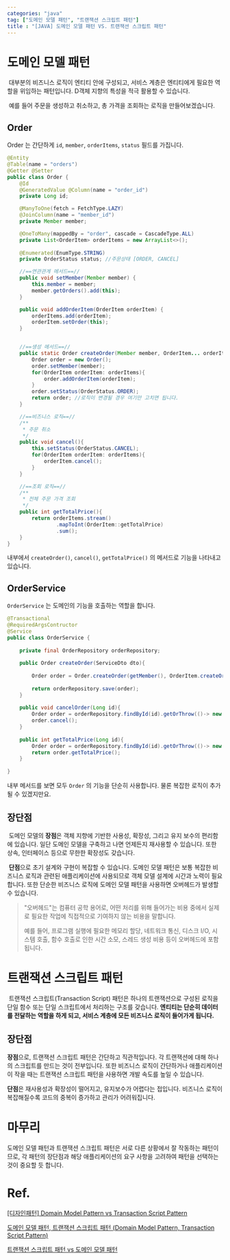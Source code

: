 ```yaml
---
categories: "java"
tag: ["도메인 모델 패턴", "트랜잭션 스크립트 패턴"]
title : "[JAVA] 도메인 모델 패턴 VS. 트랜잭션 스크립트 패턴"
---
```


# 도메인 모델 패턴

​	대부분의 비즈니스 로직이 엔티티 안에 구성되고, 서비스 계층은 엔티티에게 필요한 역할을 위임하는 패턴입니다. D객체 지향의 특성을 적극 활용할 수 있습니다.

​	예를 들어 주문을 생성하고 취소하고, 총 가격을 조회하는 로직을 만들어보겠습니다.

## Order

Order 는 간단하게 `id`, `member`, `orderItems`, `status` 필드를 가집니다.

```java
@Entity
@Table(name = "orders")
@Getter @Setter
public class Order {
    @Id
    @GeneratedValue @Column(name = "order_id")
    private Long id;

    @ManyToOne(fetch = FetchType.LAZY) 
    @JoinColumn(name = "member_id")
    private Member member;

    @OneToMany(mappedBy = "order", cascade = CascadeType.ALL)
    private List<OrderItem> orderItems = new ArrayList<>();
    
    @Enumerated(EnumType.STRING)
    private OrderStatus status; //주문상태 [ORDER, CANCEL]

    //==연관관계 메서드==//
    public void setMember(Member member) {
        this.member = member;
        member.getOrders().add(this);
    }

    public void addOrderItem(OrderItem orderItem) {
        orderItems.add(orderItem);
        orderItem.setOrder(this);
    }


    //==생성 메서드==//
    public static Order createOrder(Member member, OrderItem... orderItems){
        Order order = new Order();
        order.setMember(member);
        for(OrderItem orderItem: orderItems){
            order.addOrderItem(orderItem);
        }
        order.setStatus(OrderStatus.ORDER);
        return order; //로직이 변경될 경우 여기만 고치면 됩니다.
    }

    //==비즈니스 로직==//
    /**
     * 주문 취소
     */
    public void cancel(){
        this.setStatus(OrderStatus.CANCEL);
        for(OrderItem orderItem: orderItems){
            orderItem.cancel();
        }
    }

    //==조회 로직==//
    /**
     * 전체 주문 가격 조회
     */
    public int getTotalPrice(){
        return orderItems.stream()
                .mapToInt(OrderItem::getTotalPrice)
                .sum();
    }
}
```

내부에서 `createOrder()`, `cancel()`, `getTotalPrice()` 의 메서드로 기능을 나타내고 있습니다.

## OrderService

`OrderService` 는 도메인의 기능을 호출하는 역할을 합니다.

```java
@Transactional
@RequiredArgsContructor
@Service
public class OrderService {
	
	private final OrderRepository orderRepository;
	
	public Order createOrder(ServiceDto dto){
		
		Order order = Order.createOrder(getMember(), OrderItem.createOrderItem(dto.getItemId));
		
		return orderRepository.save(order);
	}
	
	public void cancelOrder(Long id){
		Order order = orderRepository.findById(id).getOrThrow(()-> new RuntimeException());
		order.cancel();
	}
	
	public int getTotalPrice(Long id){
		Order order = orderRepository.findById(id).getOrThrow(()-> new RuntimeException());
		return order.getTotalPrice();
	}
	
}
```

내부 메서드를 보면 모두 `Order` 의 기능을 단순히 사용합니다. 물론 복잡한 로직이 추가될 수 있겠지만요.

## 장단점

​	도메인 모델의 **장점**은 객체 지향에 기반한 사용성, 확장성, 그리고 유지 보수의 편리함에 있습니다. 일단 도메인 모델을 구축하고 나면 언제든지 재사용할 수 있습니다. 또한 상속, 인터페이스 등으로 무한한 확장성도 갖습니다. 

​	**단점**으로 초기 설계와 구현이 복잡할 수 있습니다. 도메인 모델 패턴은 보통 복잡한 비즈니스 로직과 관련된 애플리케이션에 사용되므로 객체 모델 설계에 시간과 노력이 필요합니다. 또한 단순한 비즈니스 로직에 도메인 모델 패턴을 사용하면 오버헤드가 발생할 수 있습니다.

> "오버헤드"는 컴퓨터 공학 용어로, 어떤 처리를 위해 들어가는 비용 중에서 실제로 필요한 작업에 직접적으로 기여하지 않는 비용을 말합니다.
>
> 예를 들어, 프로그램 실행에 필요한 메모리 할당, 네트워크 통신, 디스크 I/O, 시스템 호출, 함수 호출로 인한 시간 소모, 스레드 생성 비용 등이 오버헤드에 포함됩니다.



# 트랜잭션 스크립트 패턴

​	트랜잭션 스크립트(Transaction Script) 패턴은 하나의 트랜잭션으로 구성된 로직을 단일 함수 또는 단일 스크립트에서 처리하는 구조를 갖습니다. **엔티티는 단순히 데이터를 전달하는 역할을 하게 되고, 서비스 계층에 모든 비즈니스 로직이 들어가게 됩니다.**

## 장단점

**장점**으로, 트랜잭션 스크립트 패턴은 간단하고 직관적입니다. 각 트랜잭션에 대해 하나의 스크립트를 만드는 것이 전부입니다. 또한 비즈니스 로직이 간단하거나 애플리케이션이 작을 때는 트랜잭션 스크립트 패턴을 사용하면 개발 속도를 높일 수 있습니다.

**단점**은 재사용성과 확장성이 떨어지고, 유지보수가 어렵다는 접입니다. 비즈니스 로직이 복잡해질수록 코드의 중복이 증가하고 관리가 어려워집니다.

# 마무리

도메인 모델 패턴과 트랜잭션 스크립트 패턴은 서로 다른 상황에서 잘 작동하는 패턴이므로, 각 패턴의 장단점과 해당 애플리케이션의 요구 사항을 고려하여 패턴을 선택하는 것이 중요할 듯 합니다.

# Ref.

[[디자인패턴] Domain Model Pattern vs Transaction Script Pattern](https://applepick.tistory.com/153)

[도메인 모델 패턴, 트랜잭션 스크립트 패턴 (Domain Model Pattern, Transaction Script Pattern)](https://sudo-minz.tistory.com/152)

[트랜잭션 스크립트 패턴 vs 도메인 모델 패턴](https://velog.io/@hoyun7443/%ED%8A%B8%EB%9E%9C%EC%9E%AD%EC%85%98-%EC%8A%A4%ED%81%AC%EB%A6%BD%ED%8A%B8-%ED%8C%A8%ED%84%B4-vs-%EB%8F%84%EB%A9%94%EC%9D%B8-%EB%AA%A8%EB%8D%B8-%ED%8C%A8%ED%84%B4#%ED%8A%B8%EB%9E%9C%EC%9E%AD%EC%85%98-%EC%8A%A4%ED%81%AC%EB%A6%BD%ED%8A%B8-%ED%8C%A8%ED%84%B4-vs-%EB%8F%84%EB%A9%94%EC%9D%B8-%EB%AA%A8%EB%8D%B8-%ED%8C%A8%ED%84%B4)